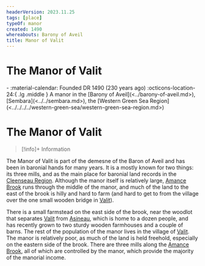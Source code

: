 ```yaml
---
headerVersion: 2023.11.25
tags: [place]
typeOf: manor
created: 1490
whereabouts: Barony of Aveil
title: Manor of Valit
---
```

# The Manor of Valit
<div class="grid cards ext-narrow-margin ext-one-column" markdown>
-  
   :material-calendar: Founded DR 1490 (230 years ago)  
    :octicons-location-24:{ .lg .middle } A manor in the [Barony of Aveil](<../barony-of-aveil.md>), [Sembara](<../../sembara.md>), the [Western Green Sea Region](<../../../../western-green-sea/western-green-sea-region.md>)  
</div>



# The Manor of Valit
>[!info]+ Information
> 
> 
>> 

The Manor of Valit is part of the demesne of the Baron of Aveil and has been in baronial hands for many years.  It is a mostly known for two things: its three mills, and as the main place for baronial land records in the [Cleenseau Region](<./cleenseau-region.md>). Although the manor itself is relatively large, [Amance Brook](<./amance-brook.md>) runs through the middle of the manor, and much of the land to the east of the brook is hilly and hard to farm (and hard to get to from the village over the one small wooden bridge in [Valit](<./valit.md>)). 

There is a small farmstead on the east side of the brook, near the woodlot that separates [Valit](<./valit.md>) from [Asineau](<./asineau.md>), which is home to a dozen people, and has recently grown to two sturdy wooden farmhouses and a couple of barns. The rest of the population of the manor lives in the village of [Valit](<./valit.md>). The manor is relatively poor, as much of the land is held freehold, especially on the eastern side of the brook. There are three mills along the [Amance Brook](<./amance-brook.md>), all of which are controlled by the manor, which provide the majority of the manorial income.